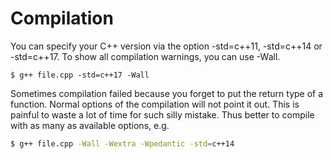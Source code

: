 # Compilation

You can specify your C++ version via the option -std=c++11, -std=c++14 or -std=c++17. To show all compilation warnings, you can use -Wall.

```text
$ g++ file.cpp -std=c++17 -Wall
```

Sometimes compilation failed because you forget to put the return type of a function. Normal options of the compilation will not point it out. This is painful to waste a lot of time for such silly mistake. Thus better to compile with as many as available options, e.g.

```bash
$ g++ file.cpp -Wall -Wextra -Wpedantic -std=c++14
```


